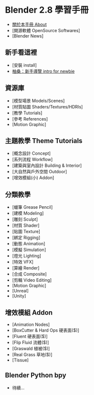 Blender 2.8 學習手冊
===

- [關於本手冊 About](about.md)
- [開源軟體 OpenSource Softwares]
- [Blender News]

新手看這裡
---
- [安裝 install]
- [柚桑：新手導覽 intro for newbie](newbie.md)

資源庫
---
- [模型場景 Models/Scenes]
- [材質貼圖 Shaders/Textures/HDRIs]
- [教學 Tutorials]
- [參考 References]
- [Motion Graphic]


主題教學 Theme Tutorials
---
- [概念設計 Concept]
- [系列流程 Workflow]
- [建築與室內設計 Building & Interior]
- [大自然與戶外空間 Outdoor]
- [增效模組(小) Addon]

分類教學
---
- [蠟筆 Grease Pencil]
- [建模 Modeling]
- [雕刻 Sculpt]
- [材質 Shader]
- [貼圖 Texture]
- [綁定 Rigging]
- [動態 Animation]
- [模擬 Simulation]
- [燈光 Lighting]
- [特效 VFX]
- [算繪 Render]
- [合成 Composite]
- [剪輯 Video Editing]
- [Motion Graphic]
- [Unreal]
- [Unity]

增效模組 Addon
---
- [Animation Nodes]
- [BoxCutter & Hard Ops 硬表面($)]
- [Fluent 硬表面($)]
- [Flip Fluid 流體($)]
- [Graswald 植被($)]
- [Real Grass 草地($)]
- [Tissue]

Blender Python bpy
---
- 待續...
